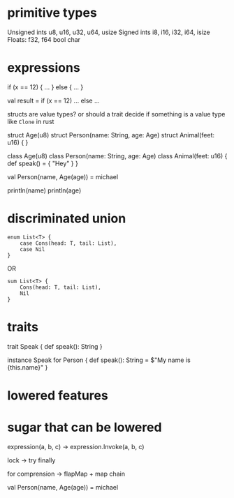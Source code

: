 ﻿

# primitive types

Unsigned ints u8, u16, u32, u64, usize
Signed ints   i8, i16, i32, i64, isize
Floats:   f32, f64
bool
char

# expressions

if (x == 12) {
    ...
} else {
    ...
}


val result = if (x == 12) ... else ...

structs are value types? or should a trait decide if something is a value type like `Clone` in rust

struct Age(u8)
struct Person(name: String, age: Age)
struct Animal(feet: u16) {
}

class Age(u8)
class Person(name: String, age: Age)
class Animal(feet: u16) {
    def speak() = {
        "Hey"
    }
}

val Person(name, Age(age)) = michael

println(name)
println(age)

# discriminated union
```
enum List<T> {
    case Cons(head: T, tail: List),
    case Nil
}
```

OR

```
sum List<T> {
    Cons(head: T, tail: List),
    Nil
}
```

# traits

trait Speak {
    def speak(): String
}

instance Speak for Person {
    def speak(): String = $"My name is {this.name}"
}

# lowered features



# sugar that can be lowered

expression(a, b, c) -> expression.Invoke(a, b, c)

lock -> try finally

for comprension -> flapMap + map chain

val Person(name, Age(age)) = michael
